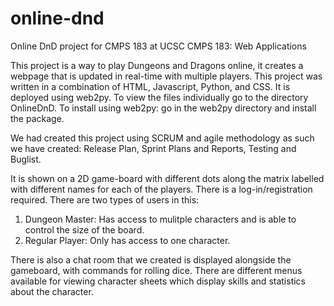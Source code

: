 # online-dnd
Online DnD project for CMPS 183 at UCSC
CMPS 183: Web Applications

This project is a way to play Dungeons and Dragons online, it creates a webpage that is updated in real-time with multiple players. This
project was written in a combination of HTML, Javascript, Python, and CSS. It is deployed using web2py. 
To view the files individually go to the directory OnlineDnD.
To install using web2py: go in the web2py directory and install the package. 

We had created this project using SCRUM and agile methodology as such we have created: Release Plan, Sprint Plans and Reports, Testing and Buglist.

It is shown on a 2D game-board with different dots along the matrix labelled with different names for each of the players. There is a log-in/registration required.
There are two types of users in this:
1. Dungeon Master: Has access to mulitple characters and is able to control the size of the board.
2. Regular Player: Only has access to one character.

There is also a chat room that we created is displayed alongside the gameboard, with commands for rolling dice.
There are different menus available for viewing character sheets which display skills and statistics about the character.

